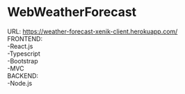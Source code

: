 # WebWeatherForecast
URL: https://weather-forecast-xenik-client.herokuapp.com/  
FRONTEND:  
-React.js  
-Typescript  
-Bootstrap  
-MVC  
BACKEND:  
-Node.js  